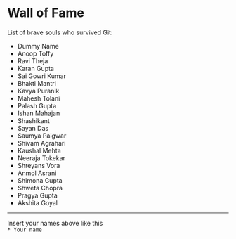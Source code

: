 # Wall of Fame


List of brave souls who survived Git:
* Dummy Name
* Anoop Toffy
* Ravi Theja
* Karan Gupta
* Sai Gowri Kumar
* Bhakti Mantri
* Kavya Puranik
* Mahesh Tolani
* Palash Gupta
* Ishan Mahajan
* Shashikant
* Sayan Das
* Saumya Paigwar
* Shivam Agrahari 
* Kaushal Mehta
* Neeraja Tokekar
* Shreyans Vora
* Anmol Asrani
* Shimona Gupta
* Shweta Chopra
* Pragya Gupta
* Akshita Goyal

---
Insert your names above like this\
`* Your name`

